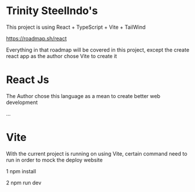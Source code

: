 # Trinity SteelIndo's

This project is using React + TypeScript + Vite + TailWind

https://roadmap.sh/react

Everything in that roadmap will be covered in this project, except the create react app as the author chose Vite to create it

# React Js

The Author chose this language as a mean to create better web development

...


# Vite

With the current project is running on using Vite, certain command need to run in order to mock the deploy website

1 npm install

2 npm run dev
